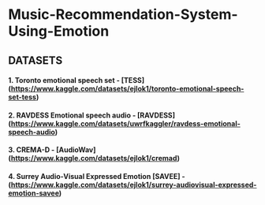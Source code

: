 # Music-Recommendation-System-Using-Emotion


## DATASETS

#### 1. Toronto emotional speech set - [TESS] (https://www.kaggle.com/datasets/ejlok1/toronto-emotional-speech-set-tess)

#### 2. RAVDESS Emotional speech audio - [RAVDESS] (https://www.kaggle.com/datasets/uwrfkaggler/ravdess-emotional-speech-audio)

#### 3. CREMA-D - [AudioWav] (https://www.kaggle.com/datasets/ejlok1/cremad)

#### 4. Surrey Audio-Visual Expressed Emotion [SAVEE] - (https://www.kaggle.com/datasets/ejlok1/surrey-audiovisual-expressed-emotion-savee)


